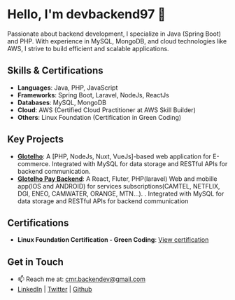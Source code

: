 
# Hello, I'm devbackend97 👋

Passionate about backend development, I specialize in Java (Spring Boot) and PHP. With experience in MySQL, MongoDB, and cloud technologies like AWS, I strive to build efficient and scalable applications.

## Skills & Certifications
- **Languages**: Java, PHP, JavaScript
- **Frameworks**: Spring Boot, Laravel, NodeJs, ReactJs
- **Databases**: MySQL, MongoDB
- **Cloud**: AWS (Certified Cloud Practitioner at AWS Skill Builder)
- **Others**: Linux Foundation (Certification in Green Coding)

## Key Projects
- **[Glotelho](https://glotelho.cm)**: A [PHP, NodeJs, Nuxt, VueJs]-based web application for E-commerce. Integrated with MySQL for data storage and RESTful APIs for backend communication.
- **[Glotelho Pay Backend](https://play.google.com/store/apps/details?id=cm.glotelho.glotelho_pay&hl=fr)**: A React, Fluter, PHP(laravel) Web and mobille app(IOS and ANDROID) for services subscriptions(CAMTEL, NETFLIX, DGI, ENEO, CAMWATER, ORANGE, MTN...). . Integrated with MySQL for data storage and RESTful APIs for backend communication

## Certifications
- **Linux Foundation Certification - Green Coding**: [View certification](#)

## Get in Touch
- 📫 Reach me at: cmr.backendev@gmail.com
- [LinkedIn](https://www.linkedin.com/in/moutongoeric/) | [Twitter](https://x.com/denmouns) | [Github](https://github.com/devbackend97)
